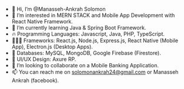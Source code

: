 - 👋 Hi, I’m @Manasseh-Ankrah Solomon
- 👀 I’m interested in MERN STACK and Mobile App Development with React Native Framework.
- 🌱 I’m currently learning Java & Spring Boot Framework.
- 🔥 Programming Languages: Javascript, Java, PHP, TypeScript.
- 👨🏽‍💻 Frameworks: React.js, Node.js, Express.js, React Native (Mobile App), Electron.js (Desktop Apps).
- 💯 Databases: MySQL, MongoDB, Google Firebase (Firestore).
- 💛 UI/UX Design: Axure RP.
- 💞️ I’m looking to collaborate on a Mobile Banking Application.
- 📫 You can reach me on solomonankrah24@gmail.com or Manasseh Ankrah (facebook).

<!---
Manasseh-Ankrah/Manasseh-Ankrah is a ✨ special ✨ repository because its `README.md` (this file) appears on your GitHub profile.
You can click the Preview link to take a look at your changes.
--->
